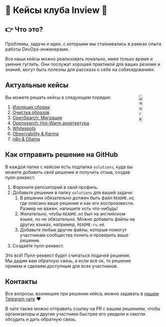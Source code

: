 # 💼 Кейсы клуба Inview 💼

## 👉 Что это?

Проблемы, задачи и идеи, с которыми мы сталкивались в рамках опыта работы DevOps-инженерами.

Все наши кейсы можно реализовать локально, имея только время и умение гуглить. Они послужат хорошей практикой для ваших резюме и знаний, могут быть полезны для рассказа о себе на собеседованиях.

## Актуальные кейсы

<img align="right" src="https://media0.giphy.com/media/v1.Y2lkPTc5MGI3NjExM3o5NzBrMHpyZ2ppYTdkZ29icWYwcm8xNGRkNzNnODZqcnB0YjYzMCZlcD12MV9pbnRlcm5hbF9naWZfYnlfaWQmY3Q9cw/1Pn9VCFR6LxWDJaTvq/giphy.gif" width="15%" alt="work"> 

Вы можете решать кейсы в следующем порядке:

1. [Изоляция сборки](01-build-isolation/README-ru.md)
2. [Очистка образов](02-image-cleanup/README-ru.md)
3. [OpenSearch: Миграция](03-opensearch-migration/README-ru.md)
4. [Opensearch: Hot-Warm архитектура](04-opensearch-hot-warm/README-ru.md)
5. [Whitespots](05-whitespots/README-ru.md)
6. [Observability & Karma](06-observability-karma/README-ru.md)
7. [n8n & Ollama](07-n8n-ollama/README-ru.md)

## Как отправить решение на GitHub

В каждой папке с кейсом есть подпапка `solutions`, куда вы можете добавить своё решение и получить отзыв, создав пулл-реквест.

1. Форкните репозиторий в свой профиль.
2. Добавьте решение в папку `solutions` для вашей задачи:
   1. В решении обязательно должен быть файл `README.md`, где описано ваше решение и как его воспроизвести. Размер не важен, напишите хоть что-нибудь!
   2. Желательно, чтобы `README.md` был на английском языке, но не обязательно. Можно добавить файлы на других языках, например, `README-ru.md`.
   3. Добавьте любые другие файлы, которые помогут участникам сообщества понять и проверить ваше решение.
3. Создайте пулл-реквест.

Это всё! Пулл-реквест будет считаться подачей решения. Мы дадим вам обратную связь, а если всё ок, то решение примем и сделаем доступным для всех участников.

## Контакты

Все вопросы, возникшие при решении кейса, можно задавать в [нашем Telegram чате](https://t.me/+nSELCyIX8ltlNjU6) ❤️

В чате также можно отправить ссылку на PR с вашим решением, чтобы организаторы и другие участники быстрее его увидели и смогли обсудить и дать обратную связь.

